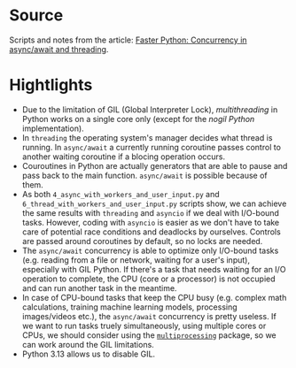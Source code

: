 # Source
Scripts and notes from the article: [Faster Python: Concurrency in async/await and threading](https://blog.jetbrains.com/pycharm/2025/06/concurrency-in-async-await-and-threading/#).

# Hightlights
- Due to the limitation of GIL (Global Interpreter Lock), *multithreading* in Python works on a single core only (except for the *nogil Python* implementation).
- In `threading` the operating system's manager decides what thread is running. In `async/await` a currently running coroutine passes control to another waiting coroutine if a blocing operation occurs.
- Couroutines in Python are actually generators that are able to pause and pass back to the main function. `async/await` is possible because of them.
- As both `4_async_with_workers_and_user_input.py` and `6_thread_with_workers_and_user_input.py` scripts show, we can achieve the same results with `threading` and `asyncio` if we deal with I/O-bound tasks. However, coding with `asyncio` is easier as we don't have to take care of potential race conditions and deadlocks by ourselves. Controls are passed around coroutines by default, so no locks are needed.
- The `async/await` concurrency is able to optimize only I/O-bound tasks (e.g. reading from a file or network, waiting for a user's input), especially with GIL Python. If there's a task that needs waiting for an I/O operation to complete, the CPU (core or a processor) is not occupied and can run another task in the meantime.
- In case of CPU-bound tasks that keep the CPU busy (e.g. complex math calculations, training machine learning models, processing images/videos etc.), the `async/await` concurrency is pretty useless. If we want to run tasks truely simultaneously, using multiple cores or CPUs, we should consider using the [`multiprocessing`](https://docs.python.org/3/library/multiprocessing.html) package, so we can work around the GIL limitations.
- Python 3.13 allows us to disable GIL.
